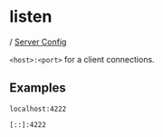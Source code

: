 # listen

/ [Server Config](../README.md) 

`<host>:<port>` for a client connections.

## Examples

```
localhost:4222
```
```
[::]:4222
```

